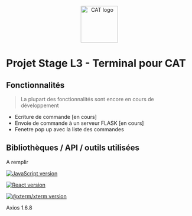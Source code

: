 <p align="center">
  <a href="https://www.cat.savoircoder.fr/accueil/" target="_blank" rel="noopener noreferrer">
    <img width="100" src="https://www.cat.savoircoder.fr/static/moulinette/img/logo/home_logo.png" alt="CAT logo">
  </a>
</p>

# Projet Stage L3 - Terminal pour CAT

## Fonctionnalités

> La plupart des fonctionnalités sont encore en cours de développement 

- Ecriture de commande \[en cours]
- Envoie de commande à un serveur FLASK \[en cours]
- Fenetre pop up avec la liste des commandes


## Bibliothèques / API / outils utilisées

A remplir

[![JavaScript version](https://img.shields.io/badge/JavaScript-%23F7DF1E?style=for-the-badge&logo=javascript&labelColor=grey)](https://developer.mozilla.org/fr/docs/Web/JavaScript)

[![React version](https://img.shields.io/badge/React%20v18.3.1-%2361DAFB?style=for-the-badge&logo=react&labelColor=grey)](https://fr.legacy.reactjs.org/)

[![@xterm/xterm version](https://img.shields.io/badge/@xterm/xterm%20v5.5.0-%23449acc?style=for-the-badge&logo=expertsexchange&logoColor=%23449acc&labelColor=grey)](https://xtermjs.org/)

Axios 1.6.8